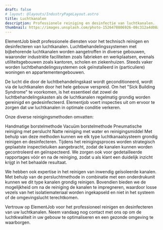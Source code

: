 ```yaml
---
draft: false
# layout: @layouts/IndustryPageLayout.astro
title: Luchtkanalen
description: Professionele reiniging en desinfectie van luchtkanalen.
thumbnail: https://images.unsplash.com/photo-1526478806926-08c312a4d08a?ixlib=rb-4.0.3&ixid=MnwxMjA3fDB8MHxwaG90by1wYWdlfHx8fGVufDB8fHx8&auto=format&fit=crop&w=800&q=80
---
```


ElementJob biedt professionele diensten voor het technisch reinigen en desinfecteren van luchtkanalen. Luchtbehandelingssystemen met bijbehorende luchtkanalen worden aangetroffen in diverse gebouwen, waaronder industriële faciliteiten zoals fabrieken en werkplaatsen, evenals utiliteitsgebouwen zoals kantoren, scholen en ziekenhuizen. Steeds vaker worden luchtbehandelingssystemen ook geïnstalleerd in (particuliere) woningen en appartementengebouwen.

De lucht die door de luchtbehandelingskast wordt geconditioneerd, wordt via de luchtkanalen door het hele gebouw verspreid. Om het "Sick Building Syndrome" te voorkomen, is het essentieel dat zowel de luchtbehandelingskasten als de luchtkanalen regelmatig grondig worden gereinigd en gedesinfecteerd. Elementjob voert inspecties uit om ervoor te zorgen dat uw luchtkanalen in optimale conditie verkeren.

Onze diverse reinigingsmethoden omvatten:

Handmatige borstelmethode
Vacuüm borstelmethode
Pneumatische reiniging met perslucht
Natte reiniging met water en reinigingsmiddel
Met behulp van deze methoden kunnen we elk type luchtkanaalsysteem grondig reinigen en desinfecteren. Tijdens het reinigingsproces worden strategisch geplaatste inspectieluiken aangebracht, zodat de kanalen kunnen worden gecontroleerd en geïnspecteerd. We zorgen ook voor gedetailleerde rapportages vóór en na de reiniging, zodat u als klant een duidelijk inzicht krijgt in het behaalde resultaat.

We hebben ook expertise in het reinigen van inwendig geïsoleerde kanalen. Met behulp van de persluchtmethode in combinatie met een onderdrukunit kunnen we dit type kanalen grondig reinigen. Bovendien bieden we de mogelijkheid om na de reiniging de kanalen te impregneren, waardoor losse vezels van het isolatiemateriaal worden ingekapseld en niet in het systeem of de omgevingslucht terechtkomen.

Vertrouw op ElementJob voor het professioneel reinigen en desinfecteren van uw luchtkanalen. Neem vandaag nog contact met ons op om de luchtkwaliteit in uw gebouw te optimaliseren en een gezonde omgeving te waarborgen.
